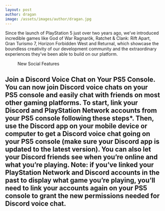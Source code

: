```yaml
---
layout: post
author: dragan
image: /assets/images/author/dragan.jpg
---
```


Since the launch of PlayStation 5 just over two years ago, we’ve introduced incredible games like God of War Ragnarök, Ratchet & Clank: Rift Apart, Gran Turismo 7, Horizon Forbidden West and Returnal, which showcase the boundless creativity of our development community and the extraordinary experiences they’ve been able to build on our platform.

   <div class="mt-8">
      <figure><img
          src="https://media.wired.com/photos/629133e5e9a46d033b3380c7/16:9/w_2399,h_1349,c_limit/Finding-a-PlayStation-5-Is-About-to-Get-Easier-Gear-shutterstock_1855958302.jpg"
          alt="">
        <figcaption class="text-xl mt-8 font-bold">New Social Features </figcaption>
      </figure>
      <h2 class="mt-2">Join a Discord Voice Chat on Your PS5 Console. You can now join
        Discord voice chats on your PS5 console and easily chat with friends on
        most other gaming platforms. To start, link your Discord and PlayStation
        Network accounts from your PS5 console following these steps*. Then, use
        the Discord app on your mobile device or computer to get a Discord voice
        chat going on your PS5 console (make sure your Discord app is updated to
        the latest version). You can also let your Discord friends see when
        you’re online and what you’re playing.
        Note: if you’ve linked your PlayStation Network and Discord accounts in
        the past to display what game you’re playing, you’ll need to link your
        accounts again on your PS5 console to grant the new permissions needed
        for Discord voice chat.</h2>
    </div>

   

